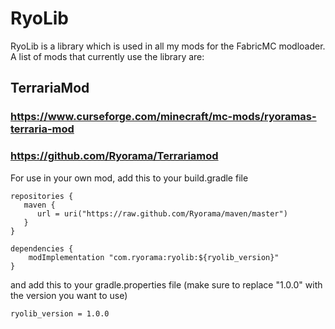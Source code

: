 # RyoLib

RyoLib is a library which is used in all my mods for the FabricMC modloader. A list of mods that currently use the library are:
## TerrariaMod
### https://www.curseforge.com/minecraft/mc-mods/ryoramas-terraria-mod
### https://github.com/Ryorama/Terrariamod

For use in your own mod, add this to your build.gradle file

```
repositories {
   maven {
      url = uri("https://raw.github.com/Ryorama/maven/master")
   }
}

dependencies {
    modImplementation "com.ryorama:ryolib:${ryolib_version}"
}
```

and add this to your gradle.properties file (make sure to replace "1.0.0" with the version you want to use)
```
ryolib_version = 1.0.0
```
